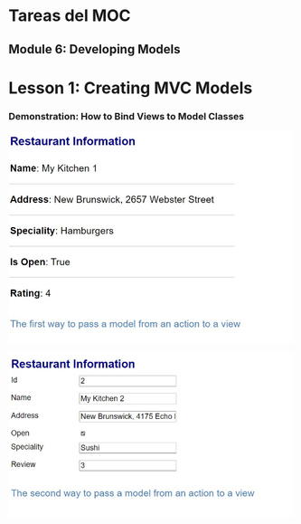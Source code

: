 # Tareas del MOC

## Module 6: Developing Models

# Lesson 1: Creating MVC Models

### Demonstration: How to Bind Views to Model Classes

![](./img/Captura1.jpg)



![](./img/Captura2.jpg)



